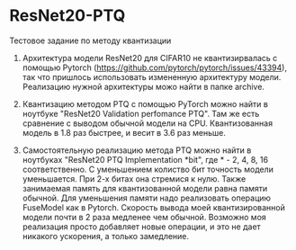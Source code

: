 # ResNet20-PTQ
Тестовое задание по методу квантизации

1. Архитектура модели ResNet20 для CIFAR10 не квантизирвалась с помощью Pytorch (https://github.com/pytorch/pytorch/issues/43394), так что пришлось использовать измененную архитектуру модели.
Реализацию нужной архитектуры можо найти в папке archive.

2. Квантизацию методом PTQ с помощью PyTorch можно найти в ноутбуке "ResNet20 Validation perfomance PTQ". Там же есть сравнение с выводом обычной модели на CPU.
Квантизованная модель в 1.8 раз быстрее, и весит в 3.6 раз меньше.

3. Самостоятельную реализацию метода PTQ можно найти в ноутбуках "ResNet20 PTQ Implementation *bit", где * - 2, 4, 8, 16 соответственно.
С уменьшением колиство бит точность модели уменьшается. При 2-х битах она стремися к нулю. 
Также занимаемая память для квантизованной модели равна памяти обычной. Для уменьшения памяти надо реализовать операцию FuseModel как в Pytorch.
Скорость вывода моей квантизированной модели почти в 2 раза медленее чем обычной. Возможно моя реализация просто добавляет новые операции, и это не дает никакого ускорения, а только замедление.
